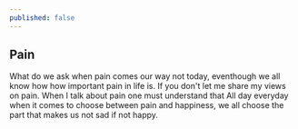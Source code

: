```yaml
---
published: false
---
```

## Pain

What do we ask when pain comes our way not today, eventhough we all know how how important pain in life is. If you don't let me share my views on pain. When I talk about pain one must understand that 
All day everyday when it comes to choose between pain and happiness, we all choose the part that makes us not sad if not happy. 
